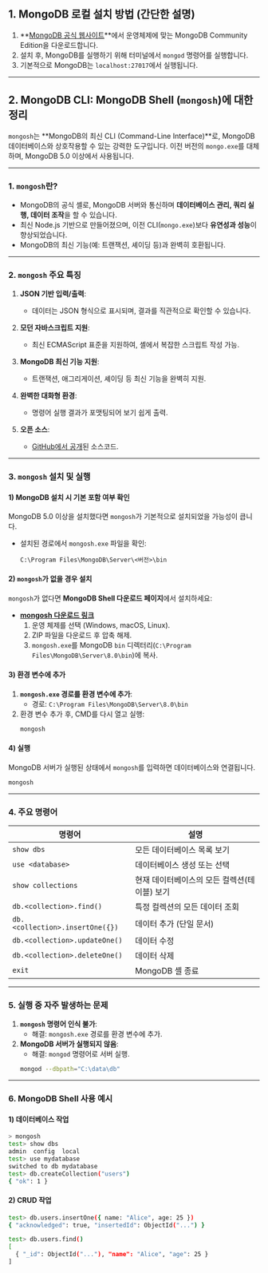 ## **1. MongoDB 로컬 설치 방법 (간단한 설명)**  
1. **[MongoDB 공식 웹사이트](https://www.mongodb.com/try/download/community)**에서 운영체제에 맞는 MongoDB Community Edition을 다운로드합니다.  
2. 설치 후, MongoDB를 실행하기 위해 터미널에서 `mongod` 명령어를 실행합니다.  
3. 기본적으로 MongoDB는 `localhost:27017`에서 실행됩니다.  

---

## **2. MongoDB CLI: MongoDB Shell (`mongosh`)에 대한 정리**

`mongosh`는 **MongoDB의 최신 CLI (Command-Line Interface)**로, MongoDB 데이터베이스와 상호작용할 수 있는 강력한 도구입니다. 이전 버전의 `mongo.exe`를 대체하며, MongoDB 5.0 이상에서 사용됩니다.

---

### **1. `mongosh`란?**
- MongoDB의 공식 셸로, MongoDB 서버와 통신하며 **데이터베이스 관리, 쿼리 실행, 데이터 조작**을 할 수 있습니다.
- 최신 Node.js 기반으로 만들어졌으며, 이전 CLI(`mongo.exe`)보다 **유연성과 성능**이 향상되었습니다.
- MongoDB의 최신 기능(예: 트랜잭션, 셰이딩 등)과 완벽히 호환됩니다.

---

### **2. `mongosh` 주요 특징**
1. **JSON 기반 입력/출력**:
   - 데이터는 JSON 형식으로 표시되며, 결과를 직관적으로 확인할 수 있습니다.

2. **모던 자바스크립트 지원**:
   - 최신 ECMAScript 표준을 지원하여, 셸에서 복잡한 스크립트 작성 가능.

3. **MongoDB 최신 기능 지원**:
   - 트랜잭션, 애그리게이션, 셰이딩 등 최신 기능을 완벽히 지원.

4. **완벽한 대화형 환경**:
   - 명령어 실행 결과가 포맷팅되어 보기 쉽게 출력.

5. **오픈 소스**:
   - [GitHub에서 공개](https://github.com/mongodb-js/mongosh)된 소스코드.

---

### **3. `mongosh` 설치 및 실행**
#### **1) MongoDB 설치 시 기본 포함 여부 확인**
MongoDB 5.0 이상을 설치했다면 `mongosh`가 기본적으로 설치되었을 가능성이 큽니다.
- 설치된 경로에서 `mongosh.exe` 파일을 확인:
  ```
  C:\Program Files\MongoDB\Server\<버전>\bin
  ```

#### **2) `mongosh`가 없을 경우 설치**
`mongosh`가 없다면 **MongoDB Shell 다운로드 페이지**에서 설치하세요:
- **[mongosh 다운로드 링크](https://www.mongodb.com/try/download/shell)**
  1. 운영 체제를 선택 (Windows, macOS, Linux).
  2. ZIP 파일을 다운로드 후 압축 해제.
  3. `mongosh.exe`를 MongoDB `bin` 디렉터리(`C:\Program Files\MongoDB\Server\8.0\bin`)에 복사.

#### **3) 환경 변수에 추가**
1. **`mongosh.exe` 경로를 환경 변수에 추가**:
   - 경로: `C:\Program Files\MongoDB\Server\8.0\bin`
2. 환경 변수 추가 후, CMD를 다시 열고 실행:
   ```bash
   mongosh
   ```

#### **4) 실행**
MongoDB 서버가 실행된 상태에서 `mongosh`를 입력하면 데이터베이스와 연결됩니다.
```bash
mongosh
```

---

### **4. 주요 명령어**
| 명령어                          | 설명                                 |
|--------------------------------|------------------------------------|
| `show dbs`                     | 모든 데이터베이스 목록 보기             |
| `use <database>`               | 데이터베이스 생성 또는 선택              |
| `show collections`             | 현재 데이터베이스의 모든 컬렉션(테이블) 보기 |
| `db.<collection>.find()`       | 특정 컬렉션의 모든 데이터 조회           |
| `db.<collection>.insertOne({})` | 데이터 추가 (단일 문서)                |
| `db.<collection>.updateOne()`   | 데이터 수정                           |
| `db.<collection>.deleteOne()`   | 데이터 삭제                           |
| `exit`                         | MongoDB 셸 종료                      |

---

### **5. 실행 중 자주 발생하는 문제**
1. **`mongosh` 명령어 인식 불가**:
   - 해결: `mongosh.exe` 경로를 환경 변수에 추가.
2. **MongoDB 서버가 실행되지 않음**:
   - 해결: `mongod` 명령어로 서버 실행.
   ```bash
   mongod --dbpath="C:\data\db"
   ```

---

### **6. MongoDB Shell 사용 예시**
#### **1) 데이터베이스 작업**
```bash
> mongosh
test> show dbs
admin  config  local
test> use mydatabase
switched to db mydatabase
test> db.createCollection("users")
{ "ok": 1 }
```

#### **2) CRUD 작업**
```bash
test> db.users.insertOne({ name: "Alice", age: 25 })
{ "acknowledged": true, "insertedId": ObjectId("...") }

test> db.users.find()
[
  { "_id": ObjectId("..."), "name": "Alice", "age": 25 }
]
```